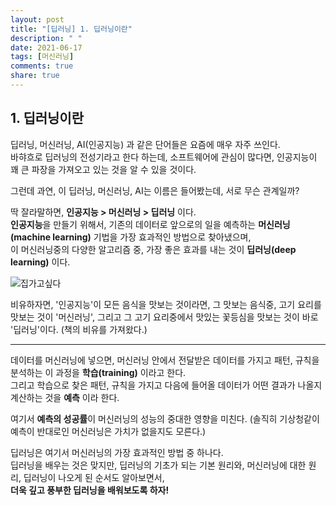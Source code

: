 ```yaml
---
layout: post
title: "[딥러닝] 1. 딥러닝이란"
description: " "
date: 2021-06-17
tags: [머신러닝]
comments: true
share: true
---
```


## 1. 딥러닝이란

딥러닝, 머신러닝, AI(인공지능) 과 같은 단어들은 요즘에 매우 자주 쓰인다.  
바햐흐로 딥러닝의 전성기라고 한다 하는데, 소프트웨어에 관심이 많다면, 인공지능이 꽤 큰 파장을 가져오고 있는 것을 알 수 있을 것이다.  

그런데 과연, 이 딥러닝, 머신러닝, AI는 이름은 들어봤는데, 서로 무슨 관계일까?

딱 잘라말하면, **인공지능 > 머신러닝 > 딥러닝** 이다.  
**인공지능**을 만들기 위해서, 기존의 데이터로 앞으로의 일을 예측하는 **머신러닝(machine learning)** 기법을 가장 효과적인 방법으로 찾아냈으며,  
이 머신러닝중의 다양한 알고리즘 중, 가장 좋은 효과를 내는 것이 **딥러닝(deep learning)** 이다.

![집가고싶다](https://user-images.githubusercontent.com/48408417/84356010-8a62e000-abfe-11ea-888d-134ebf7d26e7.png)

비유하자면, '인공지능'이 모든 음식을 맛보는 것이라면, 그 맛보는 음식중, 고기 요리를 맛보는 것이 '머신러닝', 그리고 그 고기 요리중에서 맛있는 꽃등심을 맛보는 것이 바로 '딥러닝'이다. (책의 비유를 가져왔다.)


---

데이터를 머신러닝에 넣으면, 머신러닝 안에서 전달받은 데이터를 가지고 패턴, 규칙을 분석하는 이 과정을 **학습(training)** 이라고 한다.  
그리고 학습으로 찾은 패턴, 규칙을 가지고 다음에 들어올 데이터가 어떤 결과가 나올지 계산하는 것을 **예측** 이라 한다.

여기서 **예측의 성공률**이 머신러닝의 성능의 중대한 영향을 미친다. (솔직히 기상청같이 예측이 반대로인 머신러닝은 가치가 없을지도 모른다.)  

딥러닝은 여기서 머신러닝의 가장 효과적인 방법 중 하나다.  
딥러닝을 배우는 것은 맞지만, 딥러닝의 기초가 되는 기본 원리와, 머신러닝에 대한 원리, 딥러닝이 나오게 된 순서도 알아보면서,  
**더욱 깊고 풍부한 딥러닝을 배워보도록 하자!**
